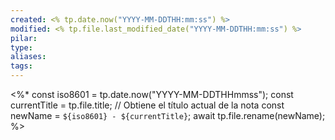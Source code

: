 ```yaml
---
created: <% tp.date.now("YYYY-MM-DDTHH:mm:ss") %>
modified: <% tp.file.last_modified_date("YYYY-MM-DDTHH:mm:ss") %>
pilar: 
type: 
aliases: 
tags:
---
```

<%*
const iso8601 = tp.date.now("YYYY-MM-DDTHHmmss");
const currentTitle = tp.file.title; // Obtiene el título actual de la nota
const newName = `${iso8601} - ${currentTitle}`;
await tp.file.rename(newName);
%>